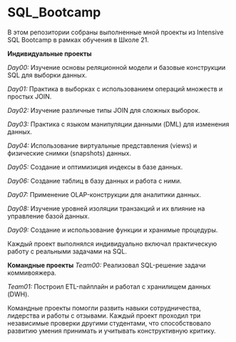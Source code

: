 # SQL_Bootcamp
В этом репозитории собраны выполненные мной проекты из Intensive SQL Bootcamp в рамках обучения в Школе 21.

**Индивидуальные проекты**

_Day00:_ Изучение основы реляционной модели и базовые конструкции SQL для выборки данных.

_Day01:_ Практика в выборках с использованием операций множеств и простых JOIN.

_Day02:_ Изучение различные типы JOIN для сложных выборок.

_Day03:_ Практика с языком манипуляции данными (DML) для изменения данных.

_Day04:_ Использование виртуальные представления (views) и физические снимки (snapshots) данных.

_Day05:_ Создание и оптимизиция индексы в базе данных.

_Day06:_ Создание таблиц в базу данных и работа с ними.

_Day07:_ Применение OLAP-конструкции для аналитики данных.

_Day08:_ Изучение уровней изоляции транзакций и их влияние на управление базой данных.

_Day09:_ Создание и использование функции и хранимые процедуры.

Каждый проект выполнялся индивидуально включал практическую работу с реальными задачами на SQL.

**Командные проекты**
_Team00:_ Реализовал SQL-решение задачи коммивояжера.

_Team01:_ Построил ETL-пайплайн и работал с хранилищем данных (DWH).

Командные проекты помогли развить навыки сотрудничества, лидерства и работы с отзывами. Каждый проект проходил три независимые проверки другими студентами, что способствовало развитию умения принимать и учитывать конструктивную критику.
